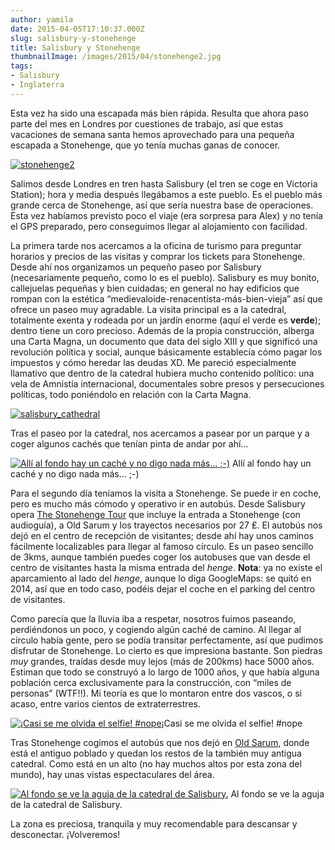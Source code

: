 ```yaml
---
author: yamila
date: 2015-04-05T17:10:37.000Z
slug: salisbury-y-stonehenge
title: Salisbury y Stonehenge
thumbnailImage: /images/2015/04/stonehenge2.jpg
tags:
- Salisbury
- Inglaterra
---
```



Esta vez ha sido una escapada más bien rápida. Resulta que ahora paso parte del mes en Londres por cuestiones de trabajo, así que estas vacaciones de semana santa hemos aprovechado para una pequeña escapada a Stonehenge, que yo tenía muchas ganas de conocer.

[![stonehenge2](/images/2015/04/stonehenge2.jpg#small)](/images/2015/04/stonehenge2.jpg#full)

Salimos desde Londres en tren hasta Salisbury (el tren se coge en Victoria Station); hora y media después llegábamos a este pueblo. Es el pueblo más grande cerca de Stonehenge, así que sería nuestra base de operaciones. Esta vez habíamos previsto poco el viaje (era sorpresa para Alex) y no tenía el GPS preparado, pero conseguimos llegar al alojamiento con facilidad.

La primera tarde nos acercamos a la oficina de turismo para preguntar horarios y precios de las visitas y comprar los tickets para Stonehenge. Desde ahí nos organizamos un pequeño paseo por Salisbury (necesariamente pequeño, como lo es el pueblo). Salisbury es muy bonito, callejuelas pequeñas y bien cuidadas; en general no hay edificios que rompan con la estética “medievaloide-renacentista-más-bien-vieja” así que ofrece un paseo muy agradable. La visita principal es a la catedral, totalmente exenta y rodeada por un jardín enorme (aquí el verde es **verde**); dentro tiene un coro precioso. Además de la propia construcción, alberga una Carta Magna, un documento que data del siglo XIII y que significó una revolución política y social, aunque básicamente establecía cómo pagar los impuestos y cómo heredar las deudas XD. Me pareció especialmente llamativo que dentro de la catedral hubiera mucho contenido político: una vela de Amnistía internacional, documentales sobre presos y persecuciones políticas, todo poniéndolo en relación con la Carta Magna.

[![salisbury_cathedral](/images/2015/04/salisbury_cathedral.jpg#small)](/images/2015/04/salisbury_cathedral.jpg#full)

Tras el paseo por la catedral, nos acercamos a pasear por un parque y a coger algunos cachés que tenían pinta de andar por ahí…

[![Allí al fondo hay un caché y no digo nada más... ;-)](/images/2015/04/salisbury_park.jpg#small)](/images/2015/04/salisbury_park.jpg#full)
Allí al fondo hay un caché y no digo nada más… ;-)

Para el segundo día teníamos la visita a Stonehenge. Se puede ir en coche, pero es mucho más cómodo y operativo ir en autobús. Desde Salisbury opera [The Stonehenge Tour](http:/www.thestonehengetour.info/) que incluye la entrada a Stonehenge (con audioguía), a Old Sarum y los trayectos necesarios por 27 ₤. El autobús nos dejó en el centro de recepción de visitantes; desde ahí hay unos caminos fácilmente localizables para llegar al famoso círculo. Es un paseo sencillo de 3kms, aunque también puedes coger los autobuses que van desde el centro de visitantes hasta la misma entrada del *henge*. **Nota**: ya no existe el aparcamiento al lado del *henge*, aunque lo diga GoogleMaps: se quitó en 2014, así que en todo caso, podéis dejar el coche en el parking del centro de visitantes.

Como parecía que la lluvia iba a respetar, nosotros fuimos paseando, perdiéndonos un poco, y cogiendo algún caché de camino. Al llegar al círculo había gente, pero se podía transitar perfectamente, así que pudimos disfrutar de Stonehenge. Lo cierto es que impresiona bastante. Son piedras *muy* grandes, traídas desde muy lejos (más de 200kms) hace 5000 años. Estiman que todo se construyó a lo largo de 1000 años, y que había alguna población cerca exclusivamente para la construcción, con “miles de personas” (WTF!!). Mi teoría es que lo montaron entre dos vascos, o si acaso, entre varios cientos de extraterrestres.

[![¡Casi se me olvida el selfie! #nope](/images/2015/04/stonehenge.jpg#small)](/images/2015/04/stonehenge.jpg#full)¡Casi se me olvida el selfie! #nope

Tras Stonehenge cogimos el autobús que nos dejó en [Old Sarum](https:/www.google.co.uk/search?q=old+sarum&source=lnms&tbm=isch&sa=X&ei=pGohVYCuA8_laJyHgLAD&ved=0CAgQ_AUoAg&biw=1918&bih=992), donde está el antiguo poblado y quedan los restos de la también muy antigua catedral. Como está en un alto (no hay muchos altos por esta zona del mundo), hay unas vistas espectaculares del área.

[![Al fondo se ve la aguja de la catedral de Salisbury.](/images/2015/04/salisbury_sights.jpg#small)](/images/2015/04/salisbury_sights.jpg#full)
Al fondo se ve la aguja de la catedral de Salisbury.

La zona es preciosa, tranquila y muy recomendable para descansar y desconectar. ¡Volveremos!


